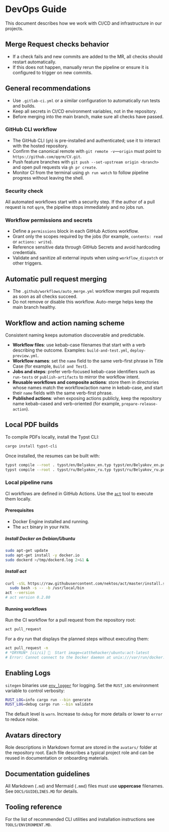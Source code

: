 # DevOps Guide

This document describes how we work with CI/CD and infrastructure in our projects.

## Merge Request checks behavior
- If a check fails and new commits are added to the MR, all checks should restart automatically.
- If this does not happen, manually rerun the pipeline or ensure it is configured to trigger on new commits.

## General recommendations
- Use `.gitlab-ci.yml` or a similar configuration to automatically run tests and builds.
- Keep all secrets in CI/CD environment variables, not in the repository.
- Before merging into the main branch, make sure all checks have passed.

### GitHub CLI workflow
- The GitHub CLI (`gh`) is pre-installed and authenticated; use it to interact with the hosted repository.
- Confirm the canonical remote with `git remote -v`—`origin` must point to `https://github.com/qqrm/CV.git`.
- Push feature branches with `git push --set-upstream origin <branch>` and open pull requests via `gh pr create`.
- Monitor CI from the terminal using `gh run watch` to follow pipeline progress without leaving the shell.

### Security check
All automated workflows start with a security step. If the author of a pull
request is not `qqrm`, the pipeline stops immediately and no jobs run.

### Workflow permissions and secrets
- Define a `permissions` block in each GitHub Actions workflow.
- Grant only the scopes required by the jobs (for example, `contents: read` or `actions: write`).
- Reference sensitive data through GitHub Secrets and avoid hardcoding credentials.
- Validate and sanitize all external inputs when using `workflow_dispatch` or other triggers.

## Automatic pull request merging
- The `.github/workflows/auto_merge.yml` workflow merges pull requests as soon as all checks succeed.
- Do not remove or disable this workflow. Auto-merge helps keep the main branch healthy.

## Workflow and action naming scheme
Consistent naming keeps automation discoverable and predictable.

- **Workflow files**: use kebab-case filenames that start with a verb describing the outcome. Examples: `build-and-test.yml`, `deploy-preview.yml`.
- **Workflow names**: set the `name` field to the same verb-first phrase in Title Case (for example, `Build and Test`).
- **Jobs and steps**: prefer verb-focused kebab-case identifiers such as `run-tests` or `publish-artifacts` to mirror the workflow intent.
- **Reusable workflows and composite actions**: store them in directories whose names match the workflow/action name in kebab-case, and start their `name` fields with the same verb-first phrase.
- **Published actions**: when exposing actions publicly, keep the repository name kebab-cased and verb-oriented (for example, `prepare-release-action`).


## Local PDF builds
To compile PDFs locally, install the Typst CLI:

```bash
cargo install typst-cli
```

Once installed, the resumes can be built with:

```bash
typst compile --root . typst/en/Belyakov_en.typ typst/en/Belyakov_en.pdf
typst compile --root . typst/ru/Belyakov_ru.typ typst/ru/Belyakov_ru.pdf
```

### Local pipeline runs
CI workflows are defined in GitHub Actions. Use the [`act`](https://github.com/nektos/act) tool to execute them locally.

#### Prerequisites
- Docker Engine installed and running.
- The `act` binary in your `PATH`.

##### Install Docker on Debian/Ubuntu
```bash
sudo apt-get update
sudo apt-get install -y docker.io
sudo dockerd >/tmp/dockerd.log 2>&1 &
```

##### Install act
```bash
curl -sSL https://raw.githubusercontent.com/nektos/act/master/install.sh | \
  sudo bash -s -- -b /usr/local/bin
act --version
# act version 0.2.80
```

#### Running workflows
Run the CI workflow for a pull request from the repository root:
```bash
act pull_request
```

For a dry run that displays the planned steps without executing them:
```bash
act pull_request -n
# *DRYRUN* [ci/ci] 🚀  Start image=catthehacker/ubuntu:act-latest
# Error: Cannot connect to the Docker daemon at unix:///var/run/docker.sock. Is the docker daemon running?
```


## Enabling Logs
`sitegen` binaries use [`env_logger`](https://docs.rs/env_logger/) for logging. Set the
`RUST_LOG` environment variable to control verbosity:

```bash
RUST_LOG=info cargo run --bin generate
RUST_LOG=debug cargo run --bin validate
```

The default level is `warn`. Increase to `debug` for more details or
lower to `error` to reduce noise.

## Avatars directory
Role descriptions in Markdown format are stored in the `avatars/` folder at the repository root. Each file describes a typical project role and can be reused in documentation or onboarding materials.

## Documentation guidelines
All Markdown (`.md`) and Mermaid (`.mmd`) files must use **uppercase** filenames. See `DOCS/GUIDELINES.MD` for details.

## Tooling reference
For the list of recommended CLI utilities and installation instructions see `TOOLS/ENVIRONMENT.MD`.
